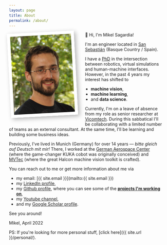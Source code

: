 ```yaml
---
layout: page
title: About
permalink: /about/
---
```


<!--
<img src="/assets/mikel_sagardia_big_lowres.jpg" alt="Mikel Sagardia" width="200"/>
<img src="/assets/mikel_sagardia_big_lowres.jpg" alt="Mikel Sagardia" width="200" style="float: left; margin-right: 15px; margin-bottom: 15px;" />
<img src="/assets/mikel_sagardia_big_lowres.jpg" alt="Mikel Sagardia" width="200" style="float: left; margin-right: 15px; margin-bottom: 15px; border: 10px solid white; box-shadow: 5px 5px 15px rgba(0, 0, 0, 0.3); transform: rotate(-3deg);" />
<img src="/assets/mikel_sagardia_big_lowres.jpg" alt="Mikel Sagardia" class="profile-pic" width="200" />
![Mikel Sagardia](/assets/mikel_sagardia_big_lowres.jpg){: .profile-pic width="200"}
-->

<img src="/assets/mikel_sagardia_big_lowres.jpg" alt="Mikel Sagardia" width="200" style="float: left; margin-right: 30px; margin-bottom: 20px; border: 10px solid white; box-shadow: 5px 5px 15px rgba(0, 0, 0, 0.3); transform: rotate(-3deg);" />

:wave: Hi, I'm Mikel Sagardia!

I'm an engineer located in [San Sebastián](https://en.wikipedia.org/wiki/San_Sebastián) (Basque Country / Spain).

I have a [PhD](https://elib.dlr.de/132879/) in the intersection between robotics, virtual simulations and human-machine interfaces. However, in the past 4 years my interest has shifted to

  
<div style="padding-left: 245px;">
  <ul>
    <li><strong>machine vision</strong>,</li>
    <li><strong>machine learning</strong>,</li>
    <li>and <strong>data science</strong>.</li>
  </ul>
</div>


Currently, I'm on a leave of absence from my role as senior researcher at [Vicomtech](https://www.vicomtech.org/en). During this sabbatical I'll be collaborating with a limited number of teams as an external consultant. At the same time, I'll be learning and building some business ideas.

Previously, I've lived in Munich (Germany) for over 14 years &mdash; *bitte gleich auf Deutsch mit mir!* There, I worked at the [German Aerospace Center](https://www.dlr.de/rm/en/desktopdefault.aspx/tabid-8017) (where the game-changer KUKA cobot was originally conceived) and [MVTec](https://www.mvtec.com) (where the great Halcon machine vision toolkit is crafted).

You can reach out to me or get more information about me via 

- my email: [{{ site.email }}](mailto:{{ site.email }})
- my [LinkedIn profile](https://www.linkedin.com/in/mikel-sagardia/),
- my [Github profile](https://github.com/mxagar), where you can see some of the **[projects I'm working on](https://github.com/mxagar/project_compilation)**,
- my [Youtube channel](https://www.youtube.com/c/MikelSagardia),
- and my [Google Scholar profile](https://scholar.google.com/citations?user=DAP30jYAAAAJ).

See you around!

Mikel,
April 2022

PS: If you're looking for more personal stuff, [click here]({{ site.url }}/personal/).